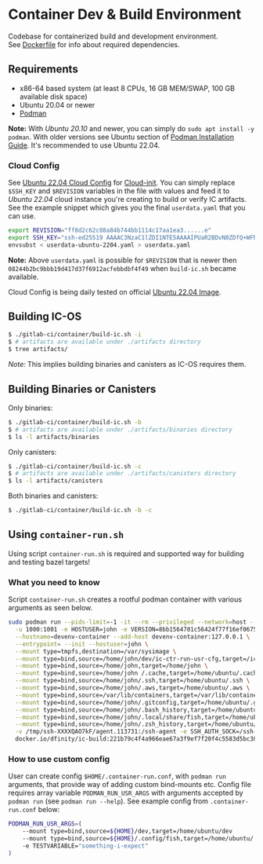 # Container Dev & Build Environment

Codebase for containerized build and development environment.
<br>
See [Dockerfile](Dockerfile) for info about required dependencies.

## Requirements

- x86-64 based system (at least 8 CPUs, 16 GB MEM/SWAP, 100 GB available disk space)
- Ubuntu 20.04 or newer
- [Podman](https://podman.io/getting-started/installation)

**Note:** With *Ubuntu 20.10* and newer, you can simply do `sudo apt install -y podman`. With older versions see Ubuntu section of [Podman Installation Guide](https://podman.io/getting-started/installation). It's recommended to use Ubuntu 22.04.

### Cloud Config

See [Ubuntu 22.04 Cloud Config](userdata-ubuntu-2204.yaml) for [Cloud-init](https://cloudinit.readthedocs.io/en/latest/).
You can simply replace `$SSH_KEY` and `$REVISION` variables in the file with values and feed it to *Ubuntu 22.04* cloud instance you're creating to build or verify IC artifacts. See the example snippet which gives you the final `userdata.yaml` that you can use.

```bash
export REVISION="ff8d2c62c88a84b744bb1114c17aa1ea3......e"
export SSH_KEY="ssh-ed25519 AAAAC3NzaC1lZDI1NTE5AAAAIPUaR2BDvN0ZDfQ+WFNa3NW3X3V3Qrxb7f6wn6ZbQkJm"
envsubst < userdata-ubuntu-2204.yaml > userdata.yaml
```

**Note:** Above `userdata.yaml` is possible for `$REVISION` that is newer then `08244b2bc9bbb19d417d37f6912acfebbdbf4f49` when `build-ic.sh` became available.

Cloud Config is being daily tested on official [Ubuntu 22.04 Image](https://cloud-images.ubuntu.com/jammy/current/jammy-server-cloudimg-amd64-disk-kvm.img).

## Building IC-OS

```bash
$ ./gitlab-ci/container/build-ic.sh -i
$ # artifacts are available under ./artifacts directory
$ tree artifacts/
```

*Note:* This implies building binaries and canisters as IC-OS requires them.

## Building Binaries or Canisters

Only binaries:

```bash
$ ./gitlab-ci/container/build-ic.sh -b
$ # artifacts are available under ./artifacts/binaries directory
$ ls -l artifacts/binaries
```

Only canisters:

```bash
$ ./gitlab-ci/container/build-ic.sh -c
$ # artifacts are available under ./artifacts/canisters directory
$ ls -l artifacts/canisters
```

Both binaries and canisters:

```bash
$ ./gitlab-ci/container/build-ic.sh -b -c
```

## Using `container-run.sh`

Using script `container-run.sh` is required and supported way for building and testing bazel targets!

### What you need to know

Script `container-run.sh` creates a rootful podman container with various arguments as seen below.

```bash
sudo podman run --pids-limit=-1 -it --rm --privileged --network=host --cgroupns=host -w /ic \
  -u 1000:1001 -e HOSTUSER=john -e VERSION=8bb1564701c56424f77f16ef067599a1c1dc7c37 \
  --hostname=devenv-container --add-host devenv-container:127.0.0.1 \
  --entrypoint= --init --hostuser=john \
  --mount type=tmpfs,destination=/var/sysimage \
  --mount type=bind,source=/home/john/dev/ic-ctr-run-usr-cfg,target=/ic \
  --mount type=bind,source=/home/john,target=/home/john \
  --mount type=bind,source=/home/john /.cache,target=/home/ubuntu/.cache \
  --mount type=bind,source=/home/john/.ssh,target=/home/ubuntu/.ssh \
  --mount type=bind,source=/home/john/.aws,target=/home/ubuntu/.aws \
  --mount type=bind,source=/var/lib/containers,target=/var/lib/containers \
  --mount type=bind,source=/home/john/.gitconfig,target=/home/ubuntu/.gitconfig \
  --mount type=bind,source=/home/john/.bash_history,target=/home/ubuntu/.bash_history \
  --mount type=bind,source=/home/john/.local/share/fish,target=/home/ubuntu/.local/share/fish \
  --mount type=bind,source=/home/john/.zsh_history,target=/home/ubuntu/.zsh_history \
  -v /tmp/ssh-XXXXQAO7kF/agent.113731:/ssh-agent -e SSH_AUTH_SOCK=/ssh-agent -w /ic \
  docker.io/dfinity/ic-build:221b79c4f4a966eae67a3f9ef7f20f4c5583d5bc38df17c94128804687a84c29 /usr/bin/fish
```

### How to use custom config

User can create config `$HOME/.container-run.conf`, with `podman run` arguments, that provide way of adding custom bind-mounts etc. Config file requires array variable `PODMAN_RUN_USR_ARGS` with arguments accepted by `podman run` (see `podman run --help`). See example config from `.container-run.conf` below:

```bash
PODMAN_RUN_USR_ARGS=(
    --mount type=bind,source=${HOME}/dev,target=/home/ubuntu/dev
    --mount type=bind,source=${HOME}/.config/fish,target=/home/ubuntu/.config/fish
    -e TESTVARIABLE="something-i-expect"
)
```
